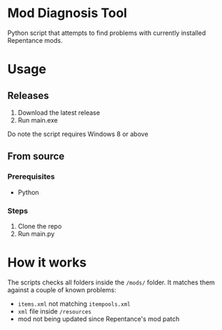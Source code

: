 # Mod Diagnosis Tool
 Python script that attempts to find problems with currently installed Repentance mods.

# Usage
## Releases
1. Download the latest release
2. Run main.exe 

Do note the script requires Windows 8 or above
## From source
### Prerequisites
- Python

### Steps
1. Clone the repo
2. Run main.py

# How it works
The scripts checks all folders inside the `/mods/` folder.
It matches them against a couple of known problems:
- `items.xml` not matching `itempools.xml`
- `xml` file inside `/resources`
- mod not being updated since Repentance's mod patch

